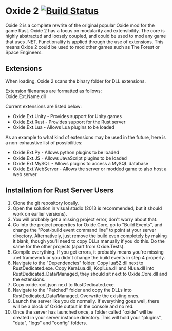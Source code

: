 Oxide 2 [![Build Status](https://travis-ci.org/RustOxide/Oxide-2.png)](https://travis-ci.org/RustOxide/Oxide-2)
=======

Oxide 2 is a complete rewrite of the original popular Oxide mod for the game Rust.
Oxide 2 has a focus on modularity and extensibility.
The core is highly abstracted and loosely coupled, and could be used to mod any game that uses .NET.
Functionality is applied through the use of extensions.
This means Oxide 2 could be used to mod other games such as The Forest or Space Engineers.

Extensions
----------

When loading, Oxide 2 scans the binary folder for DLL extensions.

Extension filenames are formatted as follows:  
Oxide.Ext.Name.dll

Current extensions are listed below:

 * Oxide.Ext.Unity - Provides support for Unity games
 * Oxide.Ext.Rust - Provides support for the Rust server
 * Oxide.Ext.Lua - Allows Lua plugins to be loaded

As an example to what kind of extensions may be used in the future, here is a non-exhaustive list of possibilities:

 * Oxide.Ext.Py - Allows python plugins to be loaded
 * Oxide.Ext.JS - Allows JavaScript plugins to be loaded
 * Oxide.Ext.MySQL - Allows plugins to access a MySQL database
 * Oxide.Ext.WebServer - Allows the server or modded game to also host a web server

Installation for Rust Server Users
----------------------------------

 1. Clone the git repository locally.
 2. Open the solution in visual studio (2013 is recommended, but it should work on earlier versions).
 3. You will probably get a missing project error, don't worry about that.
 4. Go into the project properties for Oxide.Core, go to "Build Events", and change the "Post-build event command line" to point at your server directory.
	Alternatively, just remove the build even completely by making it blank, though you'll need to copy DLLs manually if you do this.
	Do the same for the other projects (apart from Oxide.Tests).
 5. Compile everything. If you get errors, it probably means you're missing .net framework or you didn't change the build events in step 4 properly.
 6. Navigate to the "Dependencies" folder. Copy lua52.dll next to RustDedicated.exe. Copy KeraLua.dll, KopiLua.dll and NLua.dll into RustDedicated_Data/Managed, they should sit next to Oxide.Core.dll and the extensions.
 7. Copy oxide.root.json next to RustDedicated.exe.
 8. Navigate to the "Patched" folder and copy the DLLs into RustDedicated_Data/Managed. Overwrite the existing ones.
 9. Launch the server like you do normally. If everything goes well, there will be a block of Oxide output in the console and no red.
 10. Once the server has launched once, a folder called "oxide" will be created in your server instance directory. This will hold your "plugins", "data", "logs" and "config" folders.

